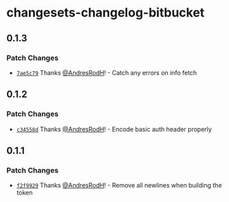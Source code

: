 # changesets-changelog-bitbucket

## 0.1.3

### Patch Changes

- [`7ae5c79`](https://github.com/AndresRodH/changesets-changelog-bitbucket/commit/7ae5c79780a5a7a44f65889627afd00534c5e45a) Thanks [@AndresRodH](https://github.com/AndresRodH)! - Catch any errors on info fetch

## 0.1.2

### Patch Changes

- [`c34558d`](https://github.com/AndresRodH/changesets-changelog-bitbucket/commit/c34558dc4057e40c13f7079bc652511dae4d922a) Thanks [@AndresRodH](https://github.com/AndresRodH)! - Encode basic auth header properly

## 0.1.1

### Patch Changes

- [`f2f9929`](https://github.com/AndresRodH/changesets-changelog-bitbucket/commit/f2f99291669bb9c97e462ae02e186c8917949257) Thanks [@AndresRodH](https://github.com/AndresRodH)! - Remove all newlines when building the token
